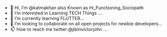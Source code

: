 - 👋 Hi, I’m @katmakhan also Known as Hi_Functioning_Sociopath
- 👀 I’m interested in Learning TECH Things ...
- 🌱 I’m currently learning FLUTTER...
- 💞️ I’m looking to collaborate on all open projects for newbie developers...
- 📫 How to reach me twitter:@jibinvictorjohn ...

<!---
katmakhan/katmakhan is a ✨ special ✨ repository because its `README.md` (this file) appears on your GitHub profile.
You can click the Preview link to take a look at your changes.
--->
